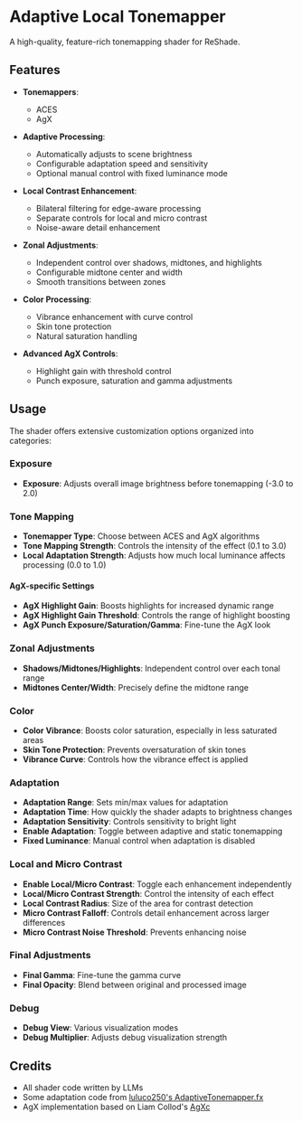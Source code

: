 # Adaptive Local Tonemapper

A high-quality, feature-rich tonemapping shader for ReShade.

## Features

- **Tonemappers**:
  - ACES
  - AgX

- **Adaptive Processing**:
  - Automatically adjusts to scene brightness
  - Configurable adaptation speed and sensitivity
  - Optional manual control with fixed luminance mode

- **Local Contrast Enhancement**:
  - Bilateral filtering for edge-aware processing
  - Separate controls for local and micro contrast
  - Noise-aware detail enhancement

- **Zonal Adjustments**:
  - Independent control over shadows, midtones, and highlights
  - Configurable midtone center and width
  - Smooth transitions between zones

- **Color Processing**:
  - Vibrance enhancement with curve control
  - Skin tone protection
  - Natural saturation handling

- **Advanced AgX Controls**:
  - Highlight gain with threshold control
  - Punch exposure, saturation and gamma adjustments


## Usage

The shader offers extensive customization options organized into categories:

### Exposure

- **Exposure**: Adjusts overall image brightness before tonemapping (-3.0 to 2.0)

### Tone Mapping

- **Tonemapper Type**: Choose between ACES and AgX algorithms
- **Tone Mapping Strength**: Controls the intensity of the effect (0.1 to 3.0)
- **Local Adaptation Strength**: Adjusts how much local luminance affects processing (0.0 to 1.0)

#### AgX-specific Settings
- **AgX Highlight Gain**: Boosts highlights for increased dynamic range
- **AgX Highlight Gain Threshold**: Controls the range of highlight boosting
- **AgX Punch Exposure/Saturation/Gamma**: Fine-tune the AgX look

### Zonal Adjustments

- **Shadows/Midtones/Highlights**: Independent control over each tonal range
- **Midtones Center/Width**: Precisely define the midtone range

### Color

- **Color Vibrance**: Boosts color saturation, especially in less saturated areas
- **Skin Tone Protection**: Prevents oversaturation of skin tones
- **Vibrance Curve**: Controls how the vibrance effect is applied

### Adaptation

- **Adaptation Range**: Sets min/max values for adaptation
- **Adaptation Time**: How quickly the shader adapts to brightness changes
- **Adaptation Sensitivity**: Controls sensitivity to bright light
- **Enable Adaptation**: Toggle between adaptive and static tonemapping
- **Fixed Luminance**: Manual control when adaptation is disabled

### Local and Micro Contrast

- **Enable Local/Micro Contrast**: Toggle each enhancement independently
- **Local/Micro Contrast Strength**: Control the intensity of each effect
- **Local Contrast Radius**: Size of the area for contrast detection
- **Micro Contrast Falloff**: Controls detail enhancement across larger differences
- **Micro Contrast Noise Threshold**: Prevents enhancing noise

### Final Adjustments

- **Final Gamma**: Fine-tune the gamma curve
- **Final Opacity**: Blend between original and processed image

### Debug

- **Debug View**: Various visualization modes
- **Debug Multiplier**: Adjusts debug visualization strength

## Credits

- All shader code written by LLMs
- Some adaptation code from [luluco250's AdaptiveTonemapper.fx](https://github.com/luluco250/FXShaders/blob/master/Shaders/AdaptiveTonemapper.fx)
- AgX implementation based on Liam Collod's [AgXc](https://github.com/MrLixm/AgXc)
